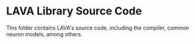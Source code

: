 # LAVA Library Source Code

This folder contains LAVA's source code, including the compiler, common neuron models, among others.